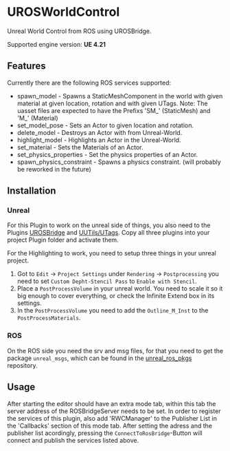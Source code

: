 # UROSWorldControl
Unreal World Control from ROS using UROSBridge.

Supported engine version: **UE 4.21**

## Features
Currently there are the following ROS services supported:
* spawn_model - Spawns a StaticMeshComponent in the world with given material at given location, rotation and with given UTags. Note: The uasset files are expected to have the Prefixs 'SM_' (StaticMesh) and 'M_' (Material)
* set_model_pose - Sets an Actor to given location and rotation.
* delete_model - Destroys an Actor with from Unreal-World.
* highlight_model - Highlights an Actor in the Unreal-World.
* set_material - Sets the Materials of an Actor.
* set_physics_properties - Set the physics properties of an Actor.
* spawn_physics_constraint - Spawns a physics constraint. (will probably be reworked in the future)

## Installation
### Unreal
For this Plugin to work on the unreal side of things, you also need to the Plugins [UROSBridge](https://github.com/robcog-iai/UROSBridge) and [UUTils/UTags](https://github.com/robcog-iai/UUtils). Copy all three plugins into your project Plugin folder and activate them.

For the Highlighting to work, you need to setup three things in your unreal project.
1) Got to `Edit` -> `Project Settings` under `Rendering` -> `Postprocessing` you need to set `Custom Depht-Stencil Pass` to `Enable with Stencil`.
2) Place a `PostProcessVolume` in your unreal world. You need to scale it so it big enough to cover everything, or check the Infinite Extend box in its settings.
3) In the `PostProcessVolume` you need to add the `Outline_M_Inst` to the `PostProcessMaterials`.

### ROS
On the ROS side you need the srv and msg files, for that you need to get the package `unreal_msgs`, which can be found in the [unreal_ros_pkgs](https://github.com/robcog-iai/unreal_ros_pkgs) repository.

## Usage
After starting the editor should have an extra mode tab, within this tab the server address of the ROSBridgeServer needs to be set. In order to register the services of this plugin, also add 'RWCManager' to the Publisher List in the 'Callbacks' section of this mode tab.  After setting the adress and the publisher list acordingly, pressing the `ConnectToRosBridge`-Button will connect and publish the services listed above.
